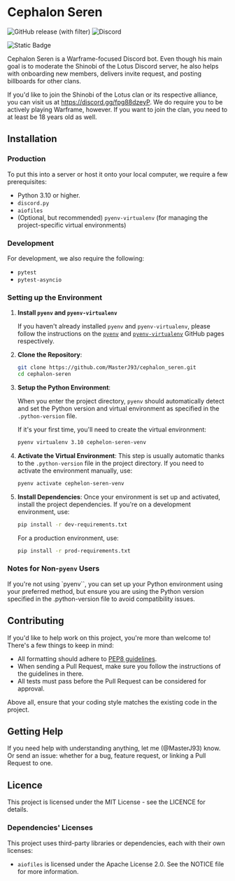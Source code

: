 # Cephalon Seren

![GitHub release (with filter)](https://img.shields.io/github/v/release/MasterJ93/cephalon_seren)
![Discord](https://img.shields.io/discord/864182092271190096)

![Static Badge](https://img.shields.io/badge/I'm%20detecting%20a%20large%20security%20force%20heading%20your%20way-It's%20the%20Grineer.-purple)

Cephalon Seren is a Warframe-focused Discord bot. Even though his main goal is to moderate the Shinobi of the Lotus Discord server, he also helps with onboarding new members, delivers invite request, and posting billboards for other clans.

If you'd like to join the Shinobi of the Lotus clan or its respective alliance, you can visit us at <https://discord.gg/fpg88dzeyP>. We do require you to be actively playing Warframe, however. If you want to join the clan, you need to at least be 18 years old as well.

## Installation

### Production

To put this into a server or host it onto your local computer, we require a few prerequisites:

* Python 3.10 or higher.
* `discord.py`
* `aiofiles`
* (Optional, but recommended) `pyenv-virtualenv` (for managing the project-specific virtual environments)

### Development

For development, we also require the following:

* `pytest`
* `pytest-asyncio`

### Setting up the Environment

1. **Install `pyenv` and `pyenv-virtualenv`**

   If you haven't already installed `pyenv` and `pyenv-virtualenv`, please follow the instructions on the [`pyenv`](https://github.com/pyenv/pyenv) and [`pyenv-virtualenv`](https://github.com/pyenv/pyenv-virtualenv) GitHub pages respectively.

2. **Clone the Repository**:

   ```bash
   git clone https://github.com/MasterJ93/cephalon_seren.git
   cd cephalon-seren
   ```

3. **Setup the Python Environment**:

   When you enter the project directory, `pyenv` should automatically detect and set the Python version and virtual environment as specified in the ``.python-version`` file.

   If it's your first time, you'll need to create the virtual environment:

   ```bash
   pyenv virtualenv 3.10 cephelon-seren-venv
   ```

4. **Activate the Virtual Environment**:
   This step is usually automatic thanks to the `.python-version` file in the project directory. If you need to activate the environment manually, use:

   ```bash
   pyenv activate cephelon-seren-venv
   ```

5. **Install Dependencies**:
   Once your environment is set up and activated, install the project dependencies. If you're on a development environment, use:

   ```bash
   pip install -r dev-requirements.txt
   ```

   For a production environment, use:

   ```bash
   pip install -r prod-requirements.txt
   ```

### Notes for Non-`pyenv` Users

If you're not using `pyenv``, you can set up your Python environment using your preferred method, but ensure you are using the Python version specified in the .python-version file to avoid compatibility issues.

## Contributing

If you'd like to help work on this project, you're more than welcome to! There's a few things to keep in mind:

* All formatting should adhere to [PEP8 guidelines](https://peps.python.org/pep-0008/).
* When sending a Pull Request, make sure you follow the instructions of the guidelines in there.
* All tests must pass before the Pull Request can be considered for approval.

Above all, ensure that your coding style matches the existing code in the project.

## Getting Help

If you need help with understanding anything, let me (@MasterJ93) know. Or send an issue: whether for a bug, feature request, or linking a Pull Request to one.

## Licence

This project is licensed under the MIT License - see the LICENCE for details.

### Dependencies' Licenses

This project uses third-party libraries or dependencies, each with their own licenses:

* `aiofiles` is licensed under the Apache License 2.0. See the NOTICE file for more information.
